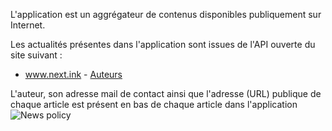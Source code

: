 L'application est un aggrégateur de contenus disponibles publiquement sur Internet.

Les actualités présentes dans l'application sont issues de l'API ouverte du site suivant :

- www.next.ink - [Auteurs](https://www.next.ink/a-propos)

L'auteur, son adresse mail de contact ainsi que l'adresse (URL) publique de chaque article est
présent en bas de chaque article dans l'application
![News policy](News_policy.png)